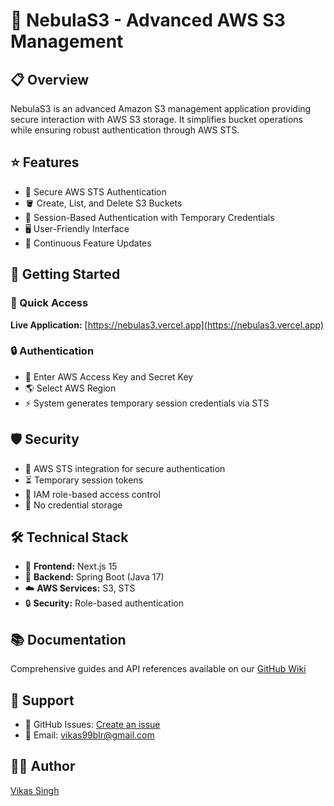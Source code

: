 # 🌌 NebulaS3 - Advanced AWS S3 Management

## 📋 Overview

NebulaS3 is an advanced Amazon S3 management application providing secure interaction with AWS S3 storage. It simplifies bucket operations while ensuring robust authentication through AWS STS.

## ⭐ Features

- 🔐 Secure AWS STS Authentication
- 🪣 Create, List, and Delete S3 Buckets
- 🔑 Session-Based Authentication with Temporary Credentials
- 🖥️ User-Friendly Interface
- 🔄 Continuous Feature Updates

## 🚀 Getting Started

### 🔗 Quick Access

**Live Application:** [https://nebulas3.vercel.app](https://nebulas3.vercel.app)

### 🔒 Authentication

- 📝 Enter AWS Access Key and Secret Key
- 🌎 Select AWS Region
- ⚡ System generates temporary session credentials via STS

## 🛡️ Security

- 🔐 AWS STS integration for secure authentication
- ⏳ Temporary session tokens
- 👥 IAM role-based access control
- 🚫 No credential storage

## 🛠️ Technical Stack

- 🎯 **Frontend:** Next.js 15
- 🔧 **Backend:** Spring Boot (Java 17)
- ☁️ **AWS Services:** S3, STS
- 🔒 **Security:** Role-based authentication

## 📚 Documentation

Comprehensive guides and API references available on our [GitHub Wiki](https://github.com/xanderbilla/nebulas3/wiki)

## 💬 Support

- 🐛 GitHub Issues: [Create an issue](https://github.com/xanderbilla/nebulas3/issues)
- 📧 Email: [vikas99blr@gmail.com](mailto:vikas99blr@gmail.com)

## 👨‍💻 Author

[Vikas Singh](https://xanderbilla.com)
